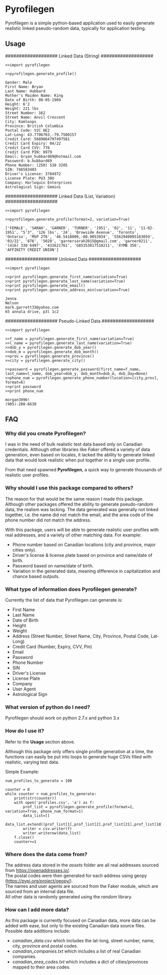 ﻿# Pyrofilegen
Pyrofilegen is a simple python-based application used to easily generate realistic linked pseudo-random data, typically for application testing. 
## Usage

################### 
Linked Data (String) 
###################
	
	>>import pyrofilegen

	>>pyrofilegen.generate_profile()
	
	Gender: Male 
	First Name: Bryan 
	Last Name: Hubbard 
	Mother's Maiden Name: King
	Date of Birth: 08-05-1969
	Height: 6'2
	Weight: 221 lbs
	Street Number: 162
	Street Name: Anvil Crescent
	City: Kamloops
	Province: British Columbia
	Postal Code: V2C 6E2
	Lat-Long: 43.7706703,-79.7500157
	Credit Card: 5689864797497581
	Credit Card Expiry: 04/22
	Credit Card CVV: 776
	Credit Card PIN: 8979
	Email: bryan_hubbard69@hotmail.com
	Password: b.hubbard69
	Phone Number: (250) 538 3205
	SIN: 746583403
	Driver's License: 3784972
	License Plate: PU3 38U
	Company: Harlequin Enterprises
	Astrological Sign: Gemini
	
################### 
Linked Data (List, Variation) 
###################

	>>import pyrofilegen

	>>pyrofilegen.generate_profile(format=2, variation=True)

	['FEMALE', 'SARAH', 'GARNER', 'TURNER', '1951', '02', '11', '11-02-1951', "5'3", '126 lbs', '24', 'Browside Avenue', 'Toronto', 'Ontario', 'M5P 2T6', '46.5418009,-80.9053934', '5562940095183059', '03/22', '876', '5028', 'garnersarah2015@gmail.com', 'garner0211', '(416) 330 6497', '431621761', 'G85353017510211', 'XYMB 356', 'AFFINITY CREDIT UNION']

################### 
Unlinked Data 
###################

	>>import pyrofilegen

	>>print pyrofilegen.generate_first_name(variation=True)
	>>print pyrofilegen.generate_last_name(variation=True)
	>>print pyrofilegen.generate_email()
	>>print pyrofilegen.generate_address_min(variation=True)
	
	Jenna
	Nelson
	mark.garrett33@yahoo.com
	65 annala drive, p3l 1c2

################### 
Pseudo-Linked Data 
###################

	>>import pyrofilegen

	>>f_name = pyrofilegen.generate_first_name(variation=True)
	>>l_name = pyrofilegen.generate_last_name(variation=True)
	>>dob_y = pyrofilegen.generate_dob_year()
	>>dob_m = pyrofilegen.generate_dob_month()
	>>prov = pyrofilegen.generate_province()
	>>city = pyrofilegen.generate_city()

	>>password = pyrofilegen.generate_password(first_name=f_name, last_name=l_name, dob_year=dob_y, dob_month=dob_m, dob_day=None)
	>>phone_num = pyrofilegen.generate_phone_number(location=[city,prov], format=6)
	>>print password 
	>>print phone_num

	morgan3996! 
	(905)-208-6639

	
## FAQ

### Why did you create Pyrofilegen?

I was in the need of bulk realistic test data based only on Canadian credentials. Although other libraries like *Faker* offered a variety of data generation, even based on locales, it lacked the ability to generate linked data that would look realistic when put together in a single user profile.

From that need spawned **Pyrofilegen**, a quick way to generate thousands of realistic user profiles.

### Why should I use this package compared to others?

The reason for that would be the same reason I made this package. Although other packages offered the ability to generate pseudo-random data, the realism was lacking. The data generated was generally not linked together, i.e. the name did not match the email, and the area code of the phone number did not match the address. 

With this package, users will be able to generate realistic user profiles with real addresses, and a variety of other matching data. For example:
- Phone number based on Canadian locations (city and province, major cities only).
- Driver's license & license plate based on province and name/date of birth.
- Password based on name/date of birth.
- Variation in the generated data, meaning difference in capitalization and chance based outputs.

### What type of information does Pyrofilegen generate?

Currently the list of data that Pyrofilegen can generate is:

- First Name
- Last Name
- Date of Birth
- Height
- Weight
- Address (Street Number, Street Name, City, Province, Postal Code, Lat-Long)
- Credit Card (Number, Expiry, CVV, Pin)
- Email
- Password
- Phone Number
- SIN
- Driver's License
- License Plate
- Company
- User Agent
- Astrological Sign

### What version of python do I need?

Pyrofilegen should work on python 2.7.x and python 3.x

### How do I use it?

Refer to the **Usage** section above. 

Although this package only offers single profile generation at a time, the functions can easily be put into loops to generate huge CSVs filled with realistic, varying test data.

Simple Example:

	num_profiles_to_generate = 100
                  
	counter = 0
	while counter < num_profiles_to_generate:
	    print(str(counter))
	    with open('profiles.csv', 'a') as f:
	        prof_list = pyrofilegen.generate_profile(format=2, variation=True, phone_num_format=1)
	        data_list=[]
	        data_list.extend((prof_list[1],prof_list[2],prof_list[21],prof_list[18],pyrofilegen.generate_card_expiry_month(),pyrofilegen.generate_card_expiry_year(),prof_list[3],prof_list[4],prof_list[5],prof_list[6],prof_list[23],prof_list[24],prof_list[19],prof_list[20],prof_list[10],prof_list[11],prof_list[14],prof_list[22]))
	        writer = csv.writer(f)
	        writer.writerow(data_list)
	    f.close()
	    counter+=1

### Where does the data come from?

The address data stored in the *assets* folder are all real addresses sourced from https://openaddresses.io/. <br />
The postal codes were then generated for each address using geopy (https://pypi.org/project/geopy/). <br />
The names and user agents are sourced from the Faker module, which are sourced from an internal data file. <br />
All other data is randomly generated using the *random* library. 

### How can I add more data?
As this package is currently focused on Canadian data, more data can be added with ease, but only to the existing Canadian data source files. Possible data additions include:
- *canadian_data.csv* which includes the lat-long, street number, name, city, province and postal codes.
- *canadian_companies.txt* which includes a list of real Canadian companies.
- *canadian_area_codes.txt* which includes a dict of cities/provinces mapped to their area codes.
